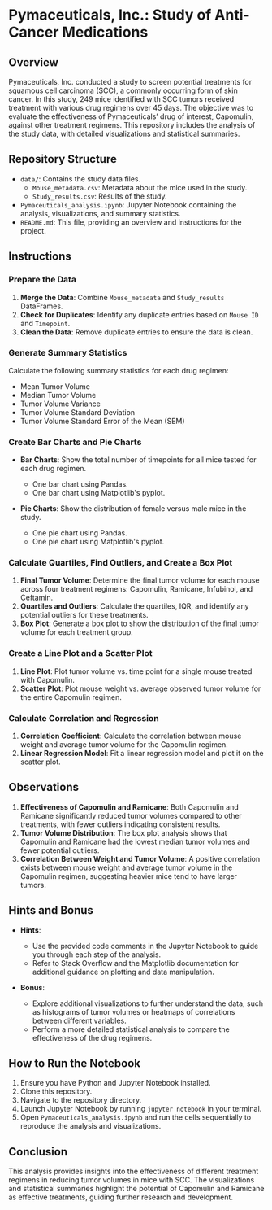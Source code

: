 # Pymaceuticals, Inc.: Study of Anti-Cancer Medications

## Overview

Pymaceuticals, Inc. conducted a study to screen potential treatments for squamous cell carcinoma (SCC), a commonly occurring form of skin cancer. In this study, 249 mice identified with SCC tumors received treatment with various drug regimens over 45 days. The objective was to evaluate the effectiveness of Pymaceuticals’ drug of interest, Capomulin, against other treatment regimens. This repository includes the analysis of the study data, with detailed visualizations and statistical summaries.

## Repository Structure

- `data/`: Contains the study data files.
  - `Mouse_metadata.csv`: Metadata about the mice used in the study.
  - `Study_results.csv`: Results of the study.
- `Pymaceuticals_analysis.ipynb`: Jupyter Notebook containing the analysis, visualizations, and summary statistics.
- `README.md`: This file, providing an overview and instructions for the project.

## Instructions

### Prepare the Data

1. **Merge the Data**: Combine `Mouse_metadata` and `Study_results` DataFrames.
2. **Check for Duplicates**: Identify any duplicate entries based on `Mouse ID` and `Timepoint`.
3. **Clean the Data**: Remove duplicate entries to ensure the data is clean.

### Generate Summary Statistics

Calculate the following summary statistics for each drug regimen:

- Mean Tumor Volume
- Median Tumor Volume
- Tumor Volume Variance
- Tumor Volume Standard Deviation
- Tumor Volume Standard Error of the Mean (SEM)

### Create Bar Charts and Pie Charts

- **Bar Charts**: Show the total number of timepoints for all mice tested for each drug regimen.
  - One bar chart using Pandas.
  - One bar chart using Matplotlib's pyplot.
  
- **Pie Charts**: Show the distribution of female versus male mice in the study.
  - One pie chart using Pandas.
  - One pie chart using Matplotlib's pyplot.

### Calculate Quartiles, Find Outliers, and Create a Box Plot

1. **Final Tumor Volume**: Determine the final tumor volume for each mouse across four treatment regimens: Capomulin, Ramicane, Infubinol, and Ceftamin.
2. **Quartiles and Outliers**: Calculate the quartiles, IQR, and identify any potential outliers for these treatments.
3. **Box Plot**: Generate a box plot to show the distribution of the final tumor volume for each treatment group.

### Create a Line Plot and a Scatter Plot

1. **Line Plot**: Plot tumor volume vs. time point for a single mouse treated with Capomulin.
2. **Scatter Plot**: Plot mouse weight vs. average observed tumor volume for the entire Capomulin regimen.

### Calculate Correlation and Regression

1. **Correlation Coefficient**: Calculate the correlation between mouse weight and average tumor volume for the Capomulin regimen.
2. **Linear Regression Model**: Fit a linear regression model and plot it on the scatter plot.

## Observations

1. **Effectiveness of Capomulin and Ramicane**: Both Capomulin and Ramicane significantly reduced tumor volumes compared to other treatments, with fewer outliers indicating consistent results.
2. **Tumor Volume Distribution**: The box plot analysis shows that Capomulin and Ramicane had the lowest median tumor volumes and fewer potential outliers.
3. **Correlation Between Weight and Tumor Volume**: A positive correlation exists between mouse weight and average tumor volume in the Capomulin regimen, suggesting heavier mice tend to have larger tumors.

## Hints and Bonus

- **Hints**:
  - Use the provided code comments in the Jupyter Notebook to guide you through each step of the analysis.
  - Refer to Stack Overflow and the Matplotlib documentation for additional guidance on plotting and data manipulation.
  
- **Bonus**:
  - Explore additional visualizations to further understand the data, such as histograms of tumor volumes or heatmaps of correlations between different variables.
  - Perform a more detailed statistical analysis to compare the effectiveness of the drug regimens.

## How to Run the Notebook

1. Ensure you have Python and Jupyter Notebook installed.
2. Clone this repository.
3. Navigate to the repository directory.
4. Launch Jupyter Notebook by running `jupyter notebook` in your terminal.
5. Open `Pymaceuticals_analysis.ipynb` and run the cells sequentially to reproduce the analysis and visualizations.

## Conclusion
This analysis provides insights into the effectiveness of different treatment regimens in reducing tumor volumes in mice with SCC. The visualizations and statistical summaries highlight the potential of Capomulin and Ramicane as effective treatments, guiding further research and development.

